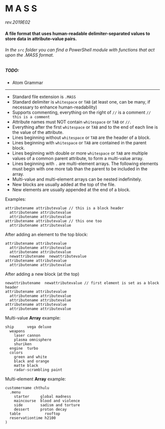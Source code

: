 # M A S S
_rev.2019E02_
#### A file format that uses human-readable delimiter-separated values to store data in attribute–value pairs.
###### In the `src` folder you can find a PowerShell module with functions that act upon the .MASS format.
##### TODO:
  * Atom Grammar
---  
* Standard file extension is `.MASS`
* Standard delimiter is `whitespace` or `TAB` (at least one, can be many, if necessary to enhance human-readability)
* Supports commenting, everything on the right of `//` is a comment `// this is a comment`
* Attribute names must NOT contain `whitespace` or `TAB` or `//`.
* Everything after the first `whitespace` or `TAB` and to the end of each line is the value of the attribute.
* Lines beginning without `whitespace` or `TAB` are the header of a block.
* Lines beginning with `whitespace` or `TAB` are contained in the parent block.
* Lines beginning with double or more `whitespace` or `TAB` are multiple values of a common parent attribute, to form a multi-value array.
* Lines beginning with `.` are multi-element arrays. The following elements must begin with one more tab than the parent to be included in the array.
* Multi-value and multi-element arrays can be nested indefinitely.
* New blocks are usually added at the top of the file.
* New elements are usually appended at the end of a block.

Examples:

~~~~
attributename attributevalue // this is a block header
  attributename attributevalue
  attributename attributevalue
attributename attributevalue // this one too
  attributename attributevalue
~~~~
After adding an element to the top block:
~~~~
attributename attributevalue
  attributename attributevalue
  attributename attributevalue
  newattributename  newattributevalue
attributename attributevalue
  attributename attributevalue
~~~~
After adding a new block (at the top)
~~~~
newattributename  newattributevalue // first element is set as a block header
attributename attributevalue
  attributename attributevalue
  attributename attributevalue
attributename attributevalue
  attributename attributevalue
~~~~

Multi-value **Array** example:

~~~~
ship      vega deluxe
  weapons
    laser cannon
    plasma omnisphere
    shuriken
  engine  turbo
  colors
    green and white
    black and orange
    matte black
    radar-scrambling paint
~~~~

Multi-element **Array** example:
~~~~
customername chthulu
  .menu
    starter     global madness
    maincourse  blood and violence
    side        sadism and torture
    dessert     proton decay
  table           rooftop
  reservationtime h2100
)
~~~~
